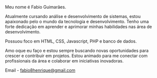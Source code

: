 Meu nome é Fabio Guimarães.

Atualmente cursando análise e desenvolvimento de sistemas, estou apaixonado pelo o mundo da tecnologia e desenvolvimento. Tenho uma forte dedicação em aprender e aprimorar minhas habilidades nas área de desenvolvimento.

Possuou foco em HTML, CSS, Javascript, PHP e banco de dados.

Amo oque eu faço e estou sempre buscando novas oportunidades para crescer e contribuir em projetos. Estou animado para me conectar com profissionais da área e colaborar em iniciativas inovadoras.

Email - fabio8henrique@gmail.com

<!---
FabioHTG/FabioHTG is a ✨ special ✨ repository because its `README.md` (this file) appears on your GitHub profile.
You can click the Preview link to take a look at your changes.
--->
